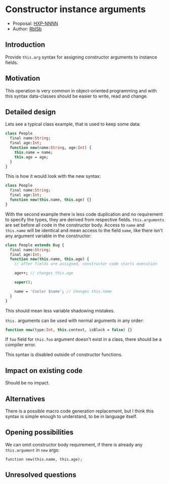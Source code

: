 # Constructor instance arguments

* Proposal: [HXP-NNNN](NNNN-filename.md)
* Author: [RblSb](https://github.com/RblSb)

## Introduction

Provide `this.arg` syntax for assigning constructor arguments to instance fields.

## Motivation

This operation is very common in object-oriented programming and with this syntax data-classes should be easier to write, read and change.

## Detailed design

Lets see a typical class example, that is used to keep some data:
```haxe
class People
  final name:String;
  final age:Int;
  function new(name:String, age:Int) {
    this.name = name;
    this.age = age;
  }
}
```
This is how it would look with the new syntax:
```haxe
class People
  final name:String;
  final age:Int;
  function new(this.name, this.age) {}
}
```
With the second example there is less code duplication and no requirement to specify the types, they are derived from respective fields. `this.arguments` are set before all code in the constructor body.
Access to `name` and `this.name` will be identical and mean access to the field `name`, like there isn't any argument variable in the constructor:
```haxe
class People extends Bug {
  final name:String;
  final age:Int;
  function new(this.name, this.age) {
    // after fields are assigned, constructor code starts execution

    age++; // changes this.age

    super();

    name = 'Cooler $name'; // changes this.name
  }
}
```
This should mean less variable shadowing mistakes.

`this.` arguments can be used with normal arguments in any order:
```haxe
function new(type:Int, this.context, isBlock = false) {}
```

If `foo` field for `this.foo` argument doesn't exist in a class, there should be a compiler error.

This syntax is disabled outside of constructor functions.

## Impact on existing code

Should be no impact.

## Alternatives

There is a possible macro code generation replacement, but I think this syntax is simple enough to understand, to be in language itself.

## Opening possibilities

We can omit constructor body requirement, if there is already any `this.argument` in `new` args:

`function new(this.name, this.age);`


## Unresolved questions